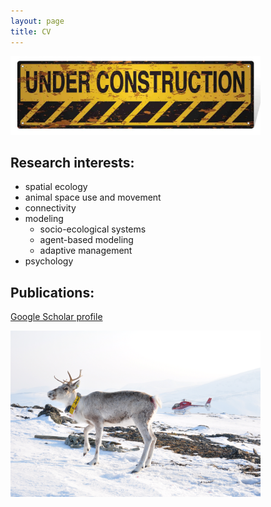```yaml
---
layout: page
title: CV
---
```


<img src="/images/under-construction.jpg" width="400">

## Research interests:
* spatial ecology
* animal space use and movement
* connectivity
* modeling
  * socio-ecological systems
  * agent-based modeling
  * adaptive management
* psychology


## Publications:

<a href="http://scholar.google.com/citations?user=JMC4Q2gAAAAJ&hl=en" target="_blank">Google Scholar profile</a>

<img src="/images/reindeer.png" width="400">

